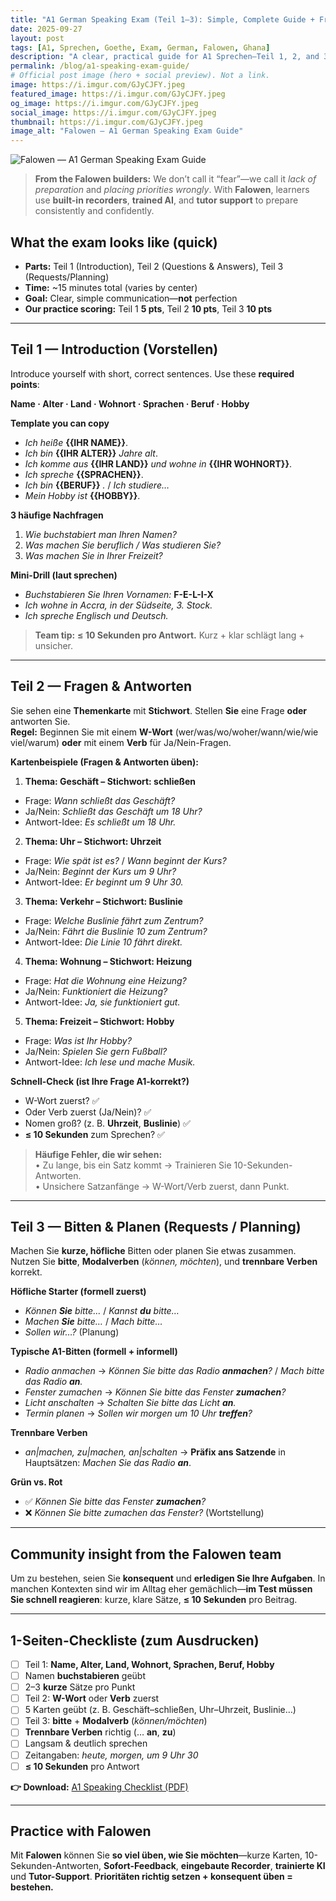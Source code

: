 ```yaml
---
title: "A1 German Speaking Exam (Teil 1–3): Simple, Complete Guide + Free Checklist"
date: 2025-09-27
layout: post
tags: [A1, Sprechen, Goethe, Exam, German, Falowen, Ghana]
description: "A clear, practical guide for A1 Sprechen—Teil 1, 2, and 3—with mini-drills, 10-second speaking discipline, and a printable checklist."
permalink: /blog/a1-speaking-exam-guide/
# Official post image (hero + social preview). Not a link.
image: https://i.imgur.com/GJyCJFY.jpeg
featured_image: https://i.imgur.com/GJyCJFY.jpeg
og_image: https://i.imgur.com/GJyCJFY.jpeg
social_image: https://i.imgur.com/GJyCJFY.jpeg
thumbnail: https://i.imgur.com/GJyCJFY.jpeg
image_alt: "Falowen — A1 German Speaking Exam Guide"
---
```


![Falowen — A1 German Speaking Exam Guide](https://i.imgur.com/GJyCJFY.jpeg)

> **From the Falowen builders:** We don’t call it “fear”—we call it *lack of preparation* and *placing priorities wrongly*. With **Falowen**, learners use **built-in recorders**, **trained AI**, and **tutor support** to prepare consistently and confidently.

## What the exam looks like (quick)
- **Parts:** Teil 1 (Introduction), Teil 2 (Questions & Answers), Teil 3 (Requests/Planning)  
- **Time:** ~15 minutes total (varies by center)  
- **Goal:** Clear, simple communication—**not** perfection  
- **Our practice scoring:** Teil 1 **5 pts**, Teil 2 **10 pts**, Teil 3 **10 pts**

---

## Teil 1 — Introduction (Vorstellen)
Introduce yourself with short, correct sentences. Use these **required points**:

**Name · Alter · Land · Wohnort · Sprachen · Beruf · Hobby**

**Template you can copy**
- *Ich heiße* **{{IHR NAME}}**.  
- *Ich bin* **{{IHR ALTER}}** *Jahre alt*.  
- *Ich komme aus* **{{IHR LAND}}** *und wohne in* **{{IHR WOHNORT}}**.  
- *Ich spreche* **{{SPRACHEN}}**.  
- *Ich bin* **{{BERUF}}** *.* / *Ich studiere…*  
- *Mein Hobby ist* **{{HOBBY}}**.

**3 häufige Nachfragen**
1. *Wie buchstabiert man Ihren Namen?*  
2. *Was machen Sie beruflich / Was studieren Sie?*  
3. *Was machen Sie in Ihrer Freizeit?*

**Mini-Drill (laut sprechen)**
- *Buchstabieren Sie Ihren Vornamen:* **F-E-L-I-X**  
- *Ich wohne in Accra, in der Südseite, 3. Stock.*  
- *Ich spreche Englisch und Deutsch.*

> **Team tip:** **≤ 10 Sekunden pro Antwort.** Kurz + klar schlägt lang + unsicher.

---

## Teil 2 — Fragen & Antworten
Sie sehen eine **Themenkarte** mit **Stichwort**. Stellen **Sie** eine Frage **oder** antworten Sie.  
**Regel:** Beginnen Sie mit einem **W-Wort** (wer/was/wo/woher/wann/wie/wie viel/warum) **oder** mit einem **Verb** für Ja/Nein-Fragen.

**Kartenbeispiele (Fragen & Antworten üben):**
1) **Thema: Geschäft – Stichwort: schließen**  
- Frage: *Wann schließt das Geschäft?*  
- Ja/Nein: *Schließt das Geschäft um 18 Uhr?*  
- Antwort-Idee: *Es schließt um 18 Uhr.*

2) **Thema: Uhr – Stichwort: Uhrzeit**  
- Frage: *Wie spät ist es?* / *Wann beginnt der Kurs?*  
- Ja/Nein: *Beginnt der Kurs um 9 Uhr?*  
- Antwort-Idee: *Er beginnt um 9 Uhr 30.*

3) **Thema: Verkehr – Stichwort: Buslinie**  
- Frage: *Welche Buslinie fährt zum Zentrum?*  
- Ja/Nein: *Fährt die Buslinie 10 zum Zentrum?*  
- Antwort-Idee: *Die Linie 10 fährt direkt.*

4) **Thema: Wohnung – Stichwort: Heizung**  
- Frage: *Hat die Wohnung eine Heizung?*  
- Ja/Nein: *Funktioniert die Heizung?*  
- Antwort-Idee: *Ja, sie funktioniert gut.*

5) **Thema: Freizeit – Stichwort: Hobby**  
- Frage: *Was ist Ihr Hobby?*  
- Ja/Nein: *Spielen Sie gern Fußball?*  
- Antwort-Idee: *Ich lese und mache Musik.*

**Schnell-Check (ist Ihre Frage A1-korrekt?)**
- W-Wort zuerst? ✅  
- Oder Verb zuerst (Ja/Nein)? ✅  
- Nomen groß? (z. B. **Uhrzeit**, **Buslinie**) ✅  
- **≤ 10 Sekunden** zum Sprechen? ✅

> **Häufige Fehler, die wir sehen:**  
> • Zu lange, bis ein Satz kommt → Trainieren Sie 10-Sekunden-Antworten.  
> • Unsichere Satzanfänge → W-Wort/Verb zuerst, dann Punkt.

---

## Teil 3 — Bitten & Planen (Requests / Planning)
Machen Sie **kurze, höfliche** Bitten oder planen Sie etwas zusammen. Nutzen Sie **bitte**, **Modalverben** (*können, möchten*), und **trennbare Verben** korrekt.

**Höfliche Starter (formell zuerst)**
- *Können **Sie** bitte…* / *Kannst **du** bitte…*  
- *Machen **Sie** bitte…* / *Mach bitte…*  
- *Sollen wir…?* (Planung)

**Typische A1-Bitten (formell + informell)**
- *Radio anmachen* → *Können Sie bitte das Radio **anmachen**?* / *Mach bitte das Radio **an**.*  
- *Fenster zumachen* → *Können Sie bitte das Fenster **zumachen**?*  
- *Licht anschalten* → *Schalten Sie bitte das Licht **an**.*  
- *Termin planen* → *Sollen wir morgen um 10 Uhr **treffen**?*

**Trennbare Verben**
- *an|machen, zu|machen, an|schalten* → **Präfix ans Satzende** in Hauptsätzen: *Machen Sie das Radio **an***.

**Grün vs. Rot**
- ✅ *Können Sie bitte das Fenster **zumachen**?*  
- ❌ *Können Sie bitte zumachen das Fenster?* (Wortstellung)

---

## Community insight from the Falowen team
Um zu bestehen, seien Sie **konsequent** und **erledigen Sie Ihre Aufgaben**. In manchen Kontexten sind wir im Alltag eher gemächlich—**im Test müssen Sie schnell reagieren**: kurze, klare Sätze, **≤ 10 Sekunden** pro Beitrag.

---

## 1-Seiten-Checkliste (zum Ausdrucken)
- [ ] Teil 1: **Name, Alter, Land, Wohnort, Sprachen, Beruf, Hobby**  
- [ ] Namen **buchstabieren** geübt  
- [ ] 2–3 **kurze** Sätze pro Punkt  
- [ ] Teil 2: **W-Wort** oder **Verb** zuerst  
- [ ] 5 Karten geübt (z. B. Geschäft–schließen, Uhr–Uhrzeit, Buslinie…)  
- [ ] Teil 3: **bitte** + **Modalverb** (*können/möchten*)  
- [ ] **Trennbare Verben** richtig (… **an**, **zu**)  
- [ ] Langsam & deutlich sprechen  
- [ ] Zeitangaben: *heute, morgen, um 9 Uhr 30*  
- [ ] **≤ 10 Sekunden** pro Antwort

**👉 Download:** [A1 Speaking Checklist (PDF)](sandbox:/mnt/data/A1_Speaking_Checklist_Falowen.pdf)

---

## Practice with Falowen
Mit **Falowen** können Sie **so viel üben, wie Sie möchten**—kurze Karten, 10-Sekunden-Antworten, **Sofort-Feedback**, **eingebaute Recorder**, **trainierte KI** und **Tutor-Support**. **Prioritäten richtig setzen + konsequent üben = bestehen.**
